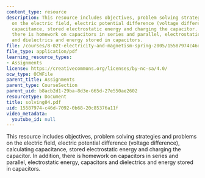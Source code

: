 ```yaml
---
content_type: resource
description: This resource includes objectives, problem solving strategies and problems
  on the electric field, electric potential difference (voltage difference), calculating
  capacitance, stored electrostatic energy and charging the capacitor. In addition,
  there is homework on capacitors in series and parallel, electrostatic energy, capacitors
  and dielectrics and energy stored in capacitors.
file: /courses/8-02t-electricity-and-magnetism-spring-2005/15587974c46d70920b6820c85376a11f_solving04.pdf
file_type: application/pdf
learning_resource_types:
- Assignments
license: https://creativecommons.org/licenses/by-nc-sa/4.0/
ocw_type: OCWFile
parent_title: Assignments
parent_type: CourseSection
parent_uid: b8acb2d1-29ba-8d3e-665d-27e550ae2602
resourcetype: Document
title: solving04.pdf
uid: 15587974-c46d-7092-0b68-20c85376a11f
video_metadata:
  youtube_id: null
---
```

This resource includes objectives, problem solving strategies and problems on the electric field, electric potential difference (voltage difference), calculating capacitance, stored electrostatic energy and charging the capacitor. In addition, there is homework on capacitors in series and parallel, electrostatic energy, capacitors and dielectrics and energy stored in capacitors.